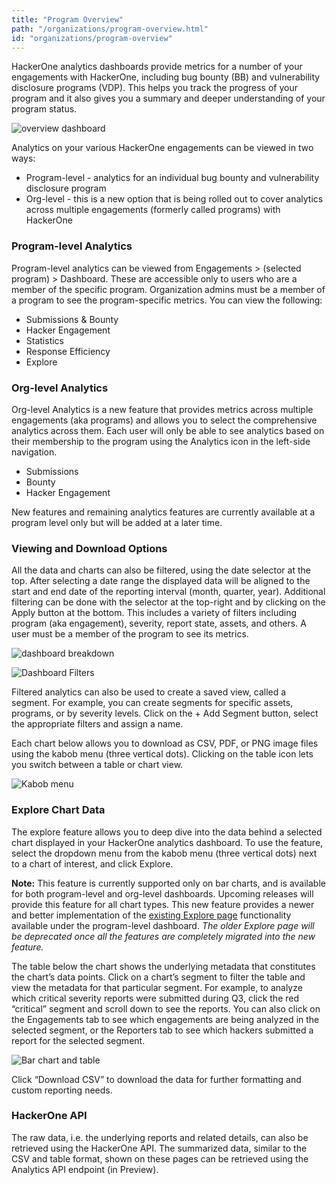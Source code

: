 ```yaml
---
title: "Program Overview"
path: "/organizations/program-overview.html"
id: "organizations/program-overview"
---
```


HackerOne analytics dashboards provide metrics for a number of your engagements with HackerOne, including bug bounty (BB) and vulnerability disclosure programs (VDP). This helps you track the progress of your program and it also gives you a summary and deeper understanding of your program status.

![overview dashboard](/images/program-overview-1.png)

Analytics on your various HackerOne engagements can be viewed in two ways:
* Program-level - analytics for an individual bug bounty and vulnerability disclosure program
* Org-level - this is a new option that is being rolled out to cover analytics across multiple engagements (formerly called programs) with HackerOne

### Program-level Analytics
Program-level analytics can be viewed from Engagements > (selected program) > Dashboard. These are accessible only to users who are a member of the specific program. Organization admins must be a member of a program to see the program-specific metrics. You can view the following: 
* Submissions & Bounty
* Hacker Engagement
* Statistics
* Response Efficiency
* Explore

### Org-level Analytics
Org-level Analytics is a new feature that provides metrics across multiple engagements (aka programs) and allows you to select the comprehensive analytics across them. Each user will only be able to see analytics based on their membership to the program using the Analytics icon in the left-side navigation. 
* Submissions
* Bounty
* Hacker Engagement

New features and remaining analytics features are currently available at a program level only but will be added at a later time.

### Viewing and Download Options
All the data and charts can also be filtered, using the date selector at the top. After selecting a date range the displayed data will be aligned to the start and end date of the reporting interval (month, quarter, year). Additional filtering can be done with the selector at the top-right and by clicking on the Apply button at the bottom. This includes a variety of filters including program (aka engagement), severity, report state, assets, and others. A user must be a member of the program to see its metrics. 

![dashboard breakdown](/images/program-overview-3.png)

![Dashboard Filters](/images/program-overview-4.png)

Filtered analytics can also be used to create a saved view, called a segment. For example, you can create segments for specific assets, programs, or by severity levels. Click on the + Add Segment button, select the appropriate filters and assign a name. 


Each chart below allows you to download as CSV, PDF, or PNG image files using the kabob menu (three vertical dots). Clicking on the table icon lets you switch between a table or chart view. 

![Kabob menu](/images/program-overview-6.png)

### Explore Chart Data
The explore feature allows you to deep dive into the data behind a selected chart displayed in your HackerOne analytics dashboard. To use the feature, select the dropdown menu from the kabob menu (three vertical dots) next to a chart of interest, and click Explore. 

**Note:** This feature is currently supported only on bar charts, and is available for both program-level and org-level dashboards. Upcoming releases will provide this feature for all chart types. This new feature provides a newer and better implementation of the [existing Explore page](/organizations/explore.html) functionality available under the program-level dashboard. *The older Explore page will be deprecated once all the features are completely migrated into the new feature.* 

The table below the chart shows the underlying metadata that constitutes the chart’s data points. Click on a chart’s segment to filter the table and view the metadata for that particular segment. For example, to analyze which critical severity reports were submitted during Q3, click the red “critical” segment and scroll down to see the reports. You can also click on the Engagements tab to see which engagements are being analyzed in the selected segment, or the Reporters tab to see which hackers submitted a report for the selected segment. 

![Bar chart and table](/images/program-overview-7.png)

Click “Download CSV” to download the data for further formatting and custom reporting needs. 

### HackerOne API
The raw data, i.e. the underlying reports and related details, can also be retrieved using the HackerOne API. The summarized data, similar to the CSV and table format, shown on these pages can be retrieved using the Analytics API endpoint (in Preview).
